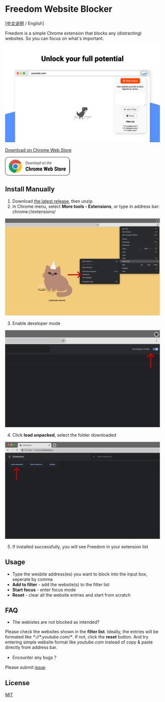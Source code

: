 # Freedom Website Blocker

[[中文说明](README.zh.md) / English]

Freedom is a simple Chrome extension that blocks any (distracting) websites. So you can focus on what's important.

![chrome-screenshot](./images/chrome-screenshot-2.jpg)

[Download on Chrome Web Store](https://chrome.google.com/webstore/detail/freedom-website-blocker/addknbmjckakcnlnmpddbaofgjllpamd)

[![Download](chrome_badge.png)](https://chrome.google.com/webstore/detail/freedom-website-blocker/addknbmjckakcnlnmpddbaofgjllpamd)

## Install Manually

1. Download [the latest release](https://github.com/LihaoWang/Website-blocker/releases/tag/1.0.1), then unzip
2. In Chrome menu, select **More tools - Extensions**, or type in address bar: chrome://extensions/

![chrome-screenshot](./images/chrome-screenshot-3.jpg)

3. Enable developer mode

![chrome-screenshot](./images/chrome-screenshot-4.jpg)

4. Click **load unpacked**, select the folder downloaded

![chrome-screenshot](./images/chrome-screenshot-5.jpg)

5. If installed successfully, you will see Freedom in your extension list

## Usage
- Type the wesbite address(es) you want to block into the input box, seperate by comma
- **Add to filter** - add the website(s) to the filter list
- **Start focus** - enter focus mode
- **Reset** - clear all the website entries and start from scratch

## FAQ

- The webistes are not blocked as intended?

Please check the websites shown in the **filter list**. Ideally, the entries will be formated like *\*://\*.youtube.com/\**. If not, click the **reset** button. And try entering simple website format like *youtube.com* instead of copy & paste directly from address bar.

- Encounter any bugs？

Please submit [issue](https://github.com/LihaoWang/Website-blocker/issues)

## License

[MIT](https://choosealicense.com/licenses/mit/)
